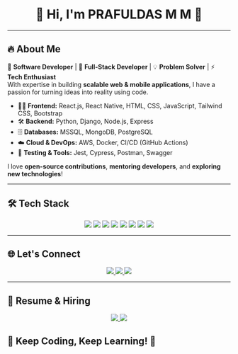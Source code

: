 <!-- GitHub Profile README -->

<h1 align="center">🚀 Hi, I'm PRAFULDAS M M 👋</h1>



---

## 🔥 About Me

🎯 **Software Developer** | 🎯 **Full-Stack Developer** | 💡 **Problem Solver** | ⚡ **Tech Enthusiast**  
With expertise in building **scalable web & mobile applications**, I have a passion for turning ideas into reality using code.

- 👨‍💻 **Frontend:** React.js, React Native, HTML, CSS, JavaScript, Tailwind CSS, Bootstrap  
- 🛠️ **Backend:** Python, Django, Node.js, Express  
- 🗄️ **Databases:** MSSQL, MongoDB, PostgreSQL  
- ☁️ **Cloud & DevOps:** AWS, Docker, CI/CD (GitHub Actions)  
- 🧪 **Testing & Tools:** Jest, Cypress, Postman, Swagger  

I love **open-source contributions**, **mentoring developers**, and **exploring new technologies**!

---

## 🛠️ Tech Stack

<p align="center">
  <img src="https://img.shields.io/badge/Python-3776AB?style=for-the-badge&logo=python&logoColor=white"/>
  <img src="https://img.shields.io/badge/JavaScript-F7DF1E?style=for-the-badge&logo=javascript&logoColor=black"/>
  <img src="https://img.shields.io/badge/Django-092E20?style=for-the-badge&logo=django&logoColor=white"/>
  <img src="https://img.shields.io/badge/React-61DAFB?style=for-the-badge&logo=react&logoColor=black"/>
  <img src="https://img.shields.io/badge/Node.js-43853D?style=for-the-badge&logo=node.js&logoColor=white"/>
  <img src="https://img.shields.io/badge/PostgreSQL-316192?style=for-the-badge&logo=postgresql&logoColor=white"/>
  <img src="https://img.shields.io/badge/AWS-232F3E?style=for-the-badge&logo=amazon-aws&logoColor=white"/>
  <img src="https://img.shields.io/badge/Docker-2496ED?style=for-the-badge&logo=docker&logoColor=white"/>
</p>

---

## 🌐 Let's Connect

<p align="center">
  <a href="https://yourportfolio.com">
    <img src="https://img.shields.io/badge/Portfolio-000?style=for-the-badge&logo=vercel&logoColor=white"/>
  </a>
  <a href="https://linkedin.com/in/prafuldasmm">
    <img src="https://img.shields.io/badge/LinkedIn-0077B5?style=for-the-badge&logo=linkedin&logoColor=white"/>
  </a>
  <a href="https://twitter.com/yourhandle">
    <img src="https://img.shields.io/badge/Twitter-1DA1F2?style=for-the-badge&logo=twitter&logoColor=white"/>
  </a>
</p>

---

## 📜 Resume & Hiring

<p align="center">
  <a href="https://yourresume.com">
    <img src="https://img.shields.io/badge/Download%20Resume-4CAF50?style=for-the-badge&logo=adobe-acrobat-reader&logoColor=white"/>
  </a>
  <a href="mailto:www.d.praful1021@gmail.com">
    <img src="https://img.shields.io/badge/Hire%20Me-EA4335?style=for-the-badge&logo=gmail&logoColor=white"/>
  </a>
</p>


## 🎯 Keep Coding, Keep Learning! 🚀
